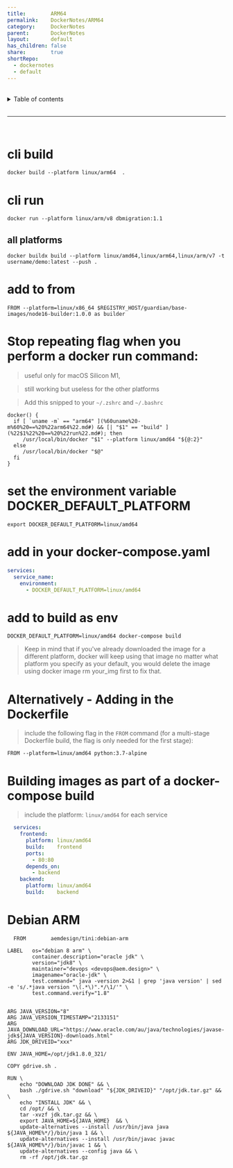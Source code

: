 ```yaml
---
title:        ARM64
permalink:    DockerNotes/ARM64
category:     DockerNotes
parent:       DockerNotes
layout:       default
has_children: false
share:        true
shortRepo:
  - dockernotes
  - default              
---
```



<br/>              

<details markdown="block">                    
<summary>                    
Table of contents                    
</summary>                    
{: .text-delta }                    
1. TOC                    
{:toc}                    
</details>                    

<br/>                    

***                    

<br/>    

# cli build

```shell    
docker build --platform linux/arm64  .    
```    

# cli run

```shell    
docker run --platform linux/arm/v8 dbmigration:1.1    
```    

## all platforms

```shell    
docker buildx build --platform linux/amd64,linux/arm64,linux/arm/v7 -t username/demo:latest --push .    
```    

# add to from

```shell    
FROM --platform=linux/x86_64 $REGISTRY_HOST/guardian/base-images/node16-builder:1.0.0 as builder    
```    

# Stop repeating flag when you perform a docker run command:

> useful only for macOS Silicon M1,

> still working but useless for the other platforms

> Add this snipped to your ```~/.zshrc``` and ```~/.bashrc```

```shell    
docker() {    
  if [ `uname -m` == "arm64" ](%60uname%20-m%60%20==%20%22arm64%22.md#) && [| "$1" == "build" ](%22$1%22%20==%20%22run%22.md#); then    
     /usr/local/bin/docker "$1" --platform linux/amd64 "${@:2}"    
  else    
     /usr/local/bin/docker "$@"    
  fi    
}    
```    

# set the environment variable DOCKER_DEFAULT_PLATFORM

```shell    
export DOCKER_DEFAULT_PLATFORM=linux/amd64    
```    

# add in your docker-compose.yaml

```yaml    
services:
  service_name:
    environment:
      - DOCKER_DEFAULT_PLATFORM=linux/amd64    
```    

# add to build as env

```shell    
DOCKER_DEFAULT_PLATFORM=linux/amd64 docker-compose build    
```    

> Keep in mind that if you've already downloaded the image for a different platform, docker will keep using that image no matter what platform you specify as your default, you would delete the image
> using docker image rm your_img first to fix that.

# Alternatively - Adding in the Dockerfile

> include the following flag in the ```FROM``` command (for a multi-stage Dockerfile build, the flag is only needed for the first stage):

```shell    
FROM --platform=linux/amd64 python:3.7-alpine    
```    

# Building images as part of a docker-compose build

> include the platform: ```linux/amd64``` for each service

```yaml    
  services:
    frontend:
      platform: linux/amd64
      build:    frontend
      ports:
        - 80:80
      depends_on:
        - backend
    backend:
      platform: linux/amd64
      build:    backend     
```    

# Debian ARM

```shell    
  FROM        aemdesign/tini:debian-arm    
    
LABEL   os="debian 8 arm" \    
        container.description="oracle jdk" \    
        version="jdk8" \    
        maintainer="devops <devops@aem.design>" \    
        imagename="oracle-jdk" \    
        test.command=" java -version 2>&1 | grep 'java version' | sed -e 's/.*java version "\(.*\)".*/\1/'" \    
        test.command.verify="1.8"    
    
    
ARG JAVA_VERSION="8"    
ARG JAVA_VERSION_TIMESTAMP="2133151"    
ARG JAVA_DOWNLOAD_URL="https://www.oracle.com/au/java/technologies/javase-jdk${JAVA_VERSION}-downloads.html"    
ARG JDK_DRIVEID="xxx"    
    
ENV JAVA_HOME=/opt/jdk1.8.0_321/    
    
COPY gdrive.sh .    
    
RUN \    
    echo "DOWNLOAD JDK DONE" && \    
    bash ./gdrive.sh "download" "${JDK_DRIVEID}" "/opt/jdk.tar.gz" && \    
    echo "INSTALL JDK" && \    
    cd /opt/ && \    
    tar -xvzf jdk.tar.gz && \    
    export JAVA_HOME=${JAVA_HOME}  && \    
    update-alternatives --install /usr/bin/java java ${JAVA_HOME%*/}/bin/java 1 && \    
    update-alternatives --install /usr/bin/javac javac ${JAVA_HOME%*/}/bin/javac 1 && \    
    update-alternatives --config java && \    
    rm -rf /opt/jdk.tar.gz    
```